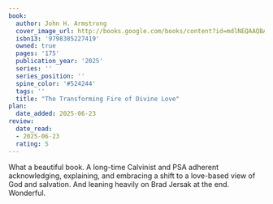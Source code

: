 ```yaml
---
book:
  author: John H. Armstrong 
  cover_image_url: http://books.google.com/books/content?id=mdlNEQAAQBAJ&printsec=frontcover&img=1&zoom=1&source=gbs_api
  isbn13: '9798385227419'
  owned: true 
  pages: '175'
  publication_year: '2025'
  series: ''
  series_position: ''
  spine_color: '#524244'
  tags: ''
  title: "The Transforming Fire of Divine Love" 
plan:
  date_added: 2025-06-23
review:
  date_read:
  - 2025-06-23
  rating: 5
---
```

What a beautiful book. A long-time Calvinist and PSA adherent acknowledging, explaining, and embracing a shift to a love-based view of God and salvation. And leaning heavily on Brad Jersak at the end. Wonderful.
